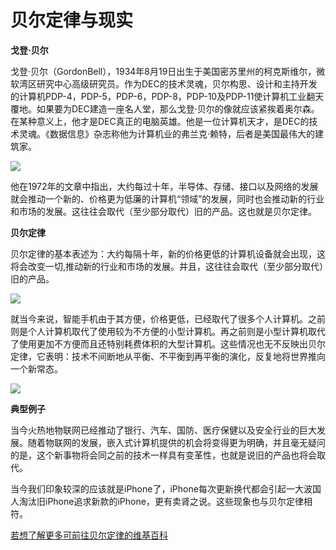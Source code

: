 # 贝尔定律与现实

**戈登·贝尔**

戈登·贝尔（GordonBell），1934年8月19日出生于美国密苏里州的柯克斯维尔，微软湾区研究中心高级研究员。作为DEC的技术灵魂，贝尔构思、设计和主持开发的计算机PDP-4，PDP-5，PDP-6，PDP-8，PDP-10及PDP-11使计算机工业翻天覆地。如果要为DEC建造一座名人堂，那么戈登·贝尔的像就应该紧挨着奥尔森。在某种意义上，他才是DEC真正的电脑英雄。他是一位计算机天才，是DEC的技术灵魂。《数据信息》杂志称他为计算机业的弗兰克·赖特，后者是美国最伟大的建筑家。

![](https://gss0.bdstatic.com/-4o3dSag_xI4khGkpoWK1HF6hhy/baike/w%3D268%3Bg%3D0/sign=05b09ad96581800a6ee58e08890e54c7/09fa513d269759eee985039dbbfb43166c22df8b.jpg)

他在1972年的文章中指出，大约每过十年，半导体、存储、接口以及网络的发展就会推动一个新的、价格更为低廉的计算机“领域”的发展，同时也会推动新的行业和市场的发展。这往往会取代（至少部分取代）旧的产品。这也就是贝尔定律。

**贝尔定律**

贝尔定律的基本表述为：大约每隔十年，新的价格更低的计算机设备就会出现，这将会改变一切,推动新的行业和市场的发展。并且，这往往会取代（至少部分取代）旧的产品。

![](https://pic4.zhimg.com/80/v2-fc6fe5524ecd35768d898752cbcbfa6e_hd.jpg)

就当今来说，智能手机由于其方便，价格更低，已经取代了很多个人计算机。之前则是个人计算机取代了使用较为不方便的小型计算机。再之前则是小型计算机取代了使用更加不方便而且还特别耗费体积的大型计算机。这些情况也无不反映出贝尔定律，它表明：技术不间断地从平衡、不平衡到再平衡的演化，反复地将世界推向一个新常态。

![](https://pic2.zhimg.com/80/v2-630e09b82a7a8c7a107cb100cedb56bc_hd.jpg)

**典型例子**

当今火热地物联网已经推动了银行、汽车、国防、医疗保健以及安全行业的巨大发展。随着物联网的发展，嵌入式计算机提供的机会将变得更为明确，并且毫无疑问的是，这个新事物将会同之前的技术一样具有变革性，也就是说旧的产品也将会取代。

当今我们印象较深的应该就是iPhone了，iPhone每次更新换代都会引起一大波国人淘汰旧iPhone追求新款的iPhone，更有卖肾之说。这些现象也与贝尔定律相符。

[若想了解更多可前往贝尔定律的维基百科](https://en.wikipedia.org/wiki/Bell%27s_law_of_computer_classes)